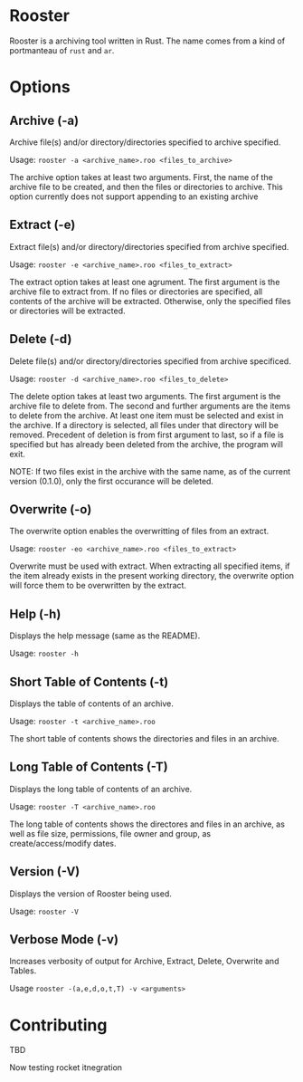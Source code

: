 # Rooster

Rooster is a archiving tool written in Rust. The name comes from a kind of portmanteau
of `rust` and `ar`. 

Options
=======

Archive (-a)
------------

Archive file(s) and/or directory/directories specified to archive specified.

Usage: `rooster -a <archive_name>.roo <files_to_archive>`

The archive option takes at least two arguments. First, the name of the archive
file to be created, and then the files or directories to archive. This option
currently does not support appending to an existing archive

Extract (-e)
------------

Extract file(s) and/or directory/directories specified from archive specified.

Usage: `rooster -e <archive_name>.roo <files_to_extract>`

The extract option takes at least one agrument. The first argument is the 
archive file to extract from. If no files or directories are specified, all
contents of the archive will be extracted. Otherwise, only the specified files
or directories will be extracted.

Delete (-d)
-----------

Delete file(s) and/or directory/directories specified from archive specificed.

Usage: `rooster -d <archive_name>.roo <files_to_delete>`

The delete option takes at least two arguments. The first argument is the 
archive file to delete from. The second and further arguments are the items to
delete from the archive. At least one item must be selected and exist in the
archive. If a directory is selected, all files under that directory will be 
removed. Precedent of deletion is from first argument to last, so if a file is
specified but has already been deleted from the archive, the program will exit.

NOTE: If two files exist in the archive with the same name, as of the current
version (0.1.0), only the first occurance will be deleted. 

Overwrite (-o)
--------------

The overwrite option enables the overwritting of files from an extract.

Usage: `rooster -eo <archive_name>.roo <files_to_extract>`

Overwrite must be used with extract. When extracting all specified items, if 
the item already exists in the present working directory, the overwrite option
will force them to be overwritten by the extract. 


Help (-h)
---------

Displays the help message (same as the README).

Usage: `rooster -h`


Short Table of Contents (-t)
----------------------------

Displays the table of contents of an archive. 

Usage: `rooster -t <archive_name>.roo`

The short table of contents shows the directories and files in an archive.

Long Table of Contents (-T)
---------------------------

Displays the long table of contents of an archive.

Usage: `rooster -T <archive_name>.roo`

The long table of contents shows the directores and files in an archive, as 
well as file size, permissions, file owner and group, as create/access/modify
dates.

Version (-V)
------------

Displays the version of Rooster being used.

Usage: `rooster -V`

Verbose Mode (-v)
-----------------

Increases verbosity of output for Archive, Extract, Delete, Overwrite and 
Tables. 

Usage `rooster -(a,e,d,o,t,T) -v <arguments>`


Contributing
============

TBD

Now testing rocket itnegration
